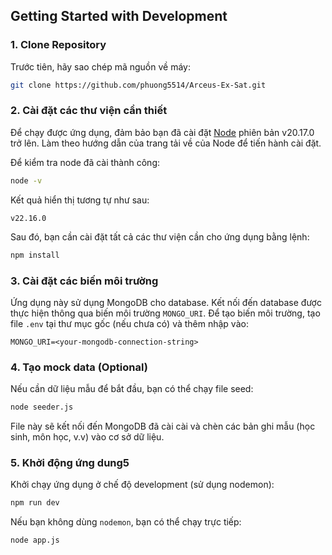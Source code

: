## Getting Started with Development

### 1. Clone Repository

Trước tiên, hãy sao chép mã nguồn về máy:

```bash
git clone https://github.com/phuong5514/Arceus-Ex-Sat.git
```

### 2. Cài đặt các thư viện cần thiết

Để chạy được ứng dụng, đảm bảo bạn đã cài đặt [Node](https://nodejs.org/en/download) phiên bản v20.17.0 trở lên. Làm theo hướng dẫn của trang tải về của Node để tiến hành cài đặt.

Để kiểm tra node đã cài thành công:
```bash
node -v
```

Kết quả hiển thị tương tự như sau:
```
v22.16.0
```

Sau đó, bạn cần cài đặt tất cả các thư viện cần cho ứng dụng bằng lệnh:

```bash
npm install
```

### 3. Cài đặt các biến môi trường

Ứng dụng này sử dụng MongoDB cho database. Kết nối đến database được thực hiện thông qua biến môi trường `MONGO_URI`. Để tạo biến môi trường, tạo file `.env` tại thư mục gốc (nếu chưa có) và thêm nhập vào:

```env
MONGO_URI=<your-mongodb-connection-string>
```

### 4. Tạo mock data (Optional)

Nếu cần dữ liệu mẫu để bắt đầu, bạn có thể chạy file seed:

```bash
node seeder.js
```

File này sẽ kết nối đến MongoDB đã cài cài và chèn các bản ghi mẫu (học sinh, môn học, v.v) vào cơ sở dữ liệu.

### 5. Khởi động ứng dung5

Khởi chạy ứng dụng ở chế độ development (sử dụng nodemon):

```bash
npm run dev
```

Nếu bạn không dùng `nodemon`, bạn có thể chạy trực tiếp:

```bash
node app.js
```